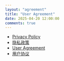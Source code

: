 ```yaml
---
layout: "agreement"
title: "User Agreement"
date: 2025-04-20 12:00:00
comments: true
---
```


- [Privacy Policy](/agreement/privacy-policy/en)
- [隐私政策](/agreement/privacy-policy/zh)
- [User Agreement](/agreement/user-agreement/en)
- [用户协议](/agreement/user-agreement/zh)
